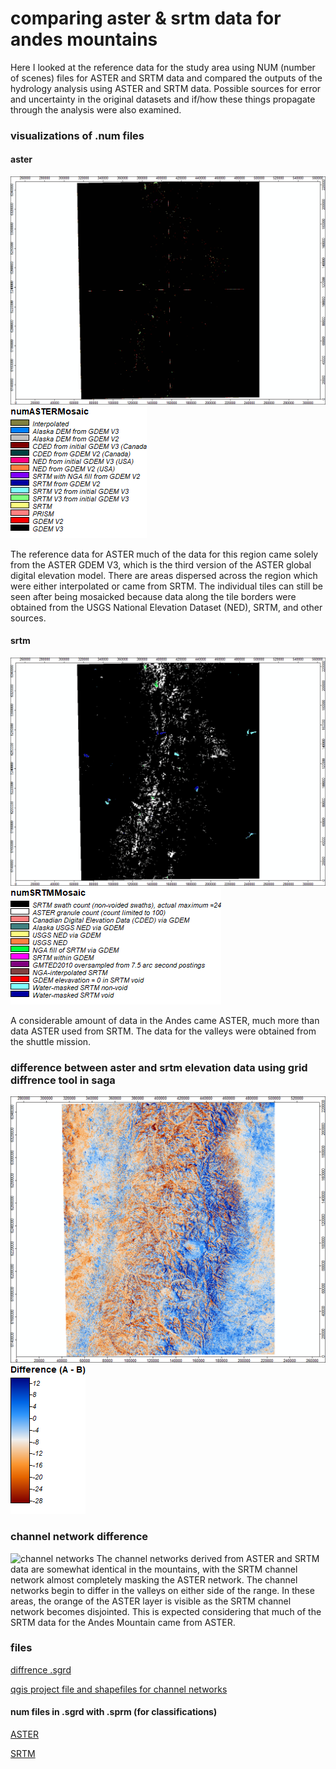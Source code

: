 # comparing aster & srtm data for andes mountains 
Here I looked at the reference data for the study area using NUM (number of scenes) files for ASTER and SRTM data and compared the outputs of the hydrology analysis using ASTER and SRTM data. Possible sources for error and uncertainty in the original datasets and if/how these things propagate through the analysis were also examined.  

### visualizations of .num files
#### aster
![aster .num](images/numASTER.png)
![aster legend](images/numASTER_legend.png)

The reference data for ASTER much of the data for this region came solely from the ASTER GDEM V3, which is the third version of the ASTER global digital elevation model. There are areas dispersed across the region which were either interpolated or came from SRTM. The individual tiles can still be seen after being mosaicked because data along the tile borders were obtained from the USGS National Elevation Dataset (NED), SRTM, and other sources.

#### srtm
![srtm .num](images/numSRTM.png)
![srtm legend](images/numSRTM_legend.png)

A considerable amount of data in the Andes came ASTER, much more than data ASTER used from SRTM. The data for the valleys were obtained from the shuttle mission. 

### difference between aster and srtm elevation data using grid diffrence tool in saga
![difference](images/diffASTER_SRTM.png)
![difference legend](images/diffASTER_SRTM_legend.png)

### channel network difference 
![channel networks](images/channels.png)
The channel networks derived from ASTER and SRTM data are somewhat identical in the mountains, with the SRTM channel network almost completely masking the ASTER network. The channel networks begin to differ in the valleys on either side of the range. In these areas, the orange of the ASTER layer is visible as the SRTM channel network becomes disjointed. This is expected considering that much of the SRTM data for the Andes Mountain came from ASTER. 

### files 
[diffrence .sgrd](data/diffASTER_SRTM.zip)

[qgis project file and shapefiles for channel networks](data/channelNetworks.zip)

#### num files in .sgrd with .sprm (for classifications)
[ASTER](data/numASTER.zip)

[SRTM](data/numSRTM.zip)



